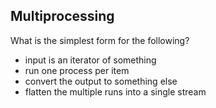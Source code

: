 ## Multiprocessing

What is the simplest form for the following?

- input is an iterator of something 
- run one process per item
- convert the output to something else
- flatten the multiple runs into a single stream 